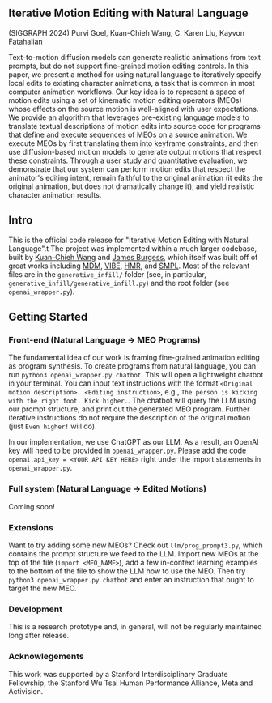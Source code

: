 ## Iterative Motion Editing with Natural Language ##
(SIGGRAPH 2024)
Purvi Goel, Kuan-Chieh Wang, C. Karen Liu, Kayvon Fatahalian

Text-to-motion diffusion models can generate realistic animations from text prompts, but do not support fine-grained motion editing controls. In this paper, we present a method for using natural language to iteratively specify local edits to existing character animations, a task that is common in most computer animation workflows. Our key idea is to represent a space of motion edits using a set of kinematic motion editing operators (MEOs) whose effects on the source motion is well-aligned with user expectations. We provide an algorithm that leverages pre-existing language models to translate textual descriptions of motion edits into source code for programs that define and execute sequences of MEOs on a source animation. We execute MEOs by first translating them into keyframe constraints, and then use diffusion-based motion models to generate output motions that respect these constraints. Through a user study and quantitative evaluation, we demonstrate that our system can perform motion edits that respect the animator's editing intent, remain faithful to the original animation (it edits the original animation, but does not dramatically change it), and yield realistic character animation results.

## Intro ##

This is the official code release for "Iterative Motion Editing with Natural Language".t The project was implemented within a much larger codebase, built by <a href="https://wangkua1.github.io/">Kuan-Chieh Wang</a> and <a href="https://jmhb0.github.io/">James Burgess</a>, which itself was built off of great works including <a href=https://github.com/GuyTevet/motion-diffusion-model>MDM</a>, <a href="https://github.com/mkocabas/VIBE">VIBE</a>, <a href="https://github.com/akanazawa/hmr">HMR</a>, and <a href="https://smpl.is.tue.mpg.de/">SMPL</a>.
Most of the relevant files are in the `generative_infill/` folder (see, in particular, `generative_infill/generative_infill.py`) and the root folder (see `openai_wrapper.py`).

## Getting Started ##

### Front-end (Natural Language -> MEO Programs)

The fundamental idea of our work is framing fine-grained animation editing as program synthesis. To create programs from natural language, you can run `python3 openai_wrapper.py chatbot`. This will open a lightweight chatbot in your terminal. You can input text instructions with the format `<Original motion description>. <Editing instruction>`, e.g., `The person is kicking with the right foot. Kick higher.`. The chatbot will query the LLM using our prompt structure, and print out the generated MEO program. Further iterative instructions do not require the description of the original motion (just `Even higher!` will do). 

In our implementation, we use ChatGPT as our LLM. As a result, an OpenAI key will need to be provided in ``openai_wrapper.py``. Please add the code `openai.api_key = <YOUR API KEY HERE>` right under the import statements in ``openai_wrapper.py``.

### Full system (Natural Language -> Edited Motions)

Coming soon! 


### Extensions ###
Want to try adding some new MEOs? Check out `llm/prog_prompt3.py`, which contains the prompt structure we feed to the LLM. Import new MEOs at the top of the file (`import <MEO_NAME>`), add a few in-context learning examples to the bottom of the file to show the LLM how to use the MEO. Then try `python3 openai_wrapper.py chatbot` and enter an instruction that ought to target the new MEO.

### Development ###

This is a research prototype and, in general, will not be regularly maintained long after release. 

### Acknowlegements ###
This work was supported by a Stanford Interdisciplinary Graduate Fellowship, the Stanford Wu Tsai Human Performance Alliance, Meta and Activision.
